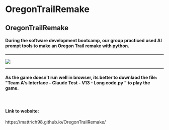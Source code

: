 # OregonTrailRemake
<h2>OregonTrailRemake</h2>
<h4>During the software development bootcamp, our group practiced used AI prompt tools to make an Oregon Trail remake with python.</h4>
<hr>

<img src="./assets/[image.gif](https://github.com/user-attachments/assets/483bc401-65b6-4718-b8ed-83a743f79400)"/>
<hr>
<h4>As the game doesn't run well in browser, its better to downlaod the file: "Team A's Interface - Claude Test - V13 - Long code.py
" to play the game.</h4>
<br>
<h4>Link to website:</h4>
https://mattrich98.github.io/OregonTrailRemake/

